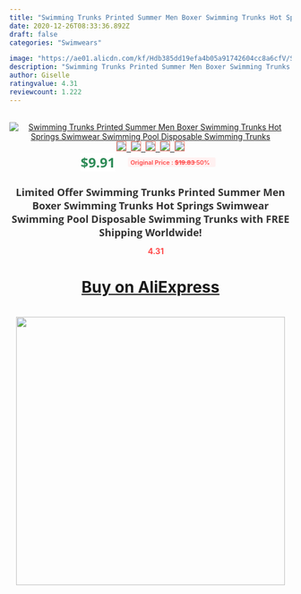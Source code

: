 ```yaml
---
title: "Swimming Trunks Printed Summer Men Boxer Swimming Trunks Hot Springs Swimwear Swimming Pool Disposable Swimming Trunks"
date: 2020-12-26T08:33:36.892Z
draft: false
categories: "Swimwears"

image: "https://ae01.alicdn.com/kf/Hdb385dd19efa4b05a91742604cc8a6cfV/Swimming-Trunks-Printed-Summer-Men-Boxer-Swimming-Trunks-Hot-Springs-Swimwear-Swimming-Pool-Disposable-Swimming-Trunks.jpg"
description: "Swimming Trunks Printed Summer Men Boxer Swimming Trunks Hot Springs Swimwear Swimming Pool Disposable Swimming Trunks"
author: Giselle
ratingvalue: 4.31
reviewcount: 1.222
---
```

<br>
<div style="text-align: center;">
<a href="https://s.click.aliexpress.com/e/_97YrnX" target="_blank" rel="nofollow noopener noreferrer"><img alt="Swimming Trunks Printed Summer Men Boxer Swimming Trunks Hot Springs Swimwear Swimming Pool Disposable Swimming Trunks" class="magnifier-image" src="https://ae01.alicdn.com/kf/Hdb385dd19efa4b05a91742604cc8a6cfV/Swimming-Trunks-Printed-Summer-Men-Boxer-Swimming-Trunks-Hot-Springs-Swimwear-Swimming-Pool-Disposable-Swimming-Trunks.jpg_640x640.jpg">
<br>
<img style="border:1px solid salmon" src="https://ae01.alicdn.com/kf/Hdb385dd19efa4b05a91742604cc8a6cfV/Swimming-Trunks-Printed-Summer-Men-Boxer-Swimming-Trunks-Hot-Springs-Swimwear-Swimming-Pool-Disposable-Swimming-Trunks.jpg_120x120.jpg">&nbsp;&nbsp;<img style="border:1px solid salmon" src="https://ae01.alicdn.com/kf/Hc3f05bcedf2648188172622e72a991a9M/Swimming-Trunks-Printed-Summer-Men-Boxer-Swimming-Trunks-Hot-Springs-Swimwear-Swimming-Pool-Disposable-Swimming-Trunks.jpg_120x120.jpg">&nbsp;&nbsp;<img style="border:1px solid salmon" src="_120x120.jpg">&nbsp;&nbsp;<img style="border:1px solid salmon" src="_120x120.jpg">&nbsp;&nbsp;<img style="border:1px solid salmon" src="https://ae01.alicdn.com/kf/Hf2a8a256447f4495831b3cf11395f87b5/Swimming-Trunks-Printed-Summer-Men-Boxer-Swimming-Trunks-Hot-Springs-Swimwear-Swimming-Pool-Disposable-Swimming-Trunks.jpg_120x120.jpg"></a></div><br0>
<div style="text-align: center;"><span style="background-color: white; border: 0px; box-sizing: border-box; color: seagreen; display: inline-block; font-family: &quot;open sans&quot; , &quot;arial&quot; , &quot;helvetica&quot; , sans-serif , &quot;heiti&quot;; font-size: 24px; font-stretch: inherit; font-weight: 700; line-height: inherit; margin: 0px 10px 0px 0px; padding: 0px; vertical-align: middle;">$9.91 </span>
<span style="background: rgb(255 , 241 , 241); border-radius: 3px; border: 0px; box-sizing: border-box; color: #ff4747; display: inline-block; font-family: inherit; font-size: 12px; font-stretch: inherit; font-style: inherit; font-variant: inherit; font-weight: 600; line-height: inherit; margin: 0px; padding: 2px 5px; transform: scale(0.9); vertical-align: middle;">Original Price : <b style="text-decoration: line-through;">$19.83 </b> 50%&nbsp;&nbsp;</span></div>
<h1 style="color: #333333; display: inline-block; font-family: &quot;open sans&quot; , &quot;arial&quot; , &quot;helvetica&quot; , sans-serif , &quot;heiti&quot;; font-size: 18px; font-stretch: inherit; font-weight: 700; text-align: center;">Limited Offer Swimming Trunks Printed Summer Men Boxer Swimming Trunks Hot Springs Swimwear Swimming Pool Disposable Swimming Trunks with FREE Shipping Worldwide!</h1>
<div style="color: #ff4747; text-align: center;">
<img src="https://4.bp.blogspot.com/-M0ZcTcb-5uY/XleCXlxnR4I/AAAAAAAAAEc/OrjgMkXV1oMQFaCRZj5HQwOCBcu3w1FegCPcBGAYYCw/s1600/star.png" style="height: 15px;">&nbsp;<b>4.31</b></div>
<div class="button_cont" align="center"><a class="buynow_a" href="https://s.click.aliexpress.com/e/_97YrnX" target="_blank" rel="nofollow noopener noreferrer"><H1>Buy on AliExpress</H1></a></div><br>
<div class="separator" style="clear: both; text-align: center;">
<img src="https://lh3.googleusercontent.com/-pTy5HemUv9M/XlePHvY0dAI/AAAAAAAAAE4/0nX5iRUoIWY8eMW9Dpxeirr157OZliDIgCLcBGAsYHQ/s1600/badge.gif" width="480">
</div>
